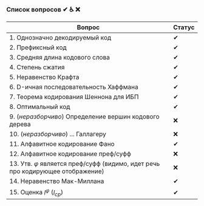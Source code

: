 ### Список вопросов ✔ ♿ ❌

| Вопрос                                                       | Статус |
| ------------------------------------------------------------ | ------ |
| 1. Однозначно декодируемый код                               | ✔       |
| 2. Префиксный код                                            | ✔       |
| 3. Средняя длина кодового слова                              | ✔       |
| 4. Степень сжатия                                            | ✔       |
| 5. Неравенство Крафта                                        | ✔       |
| 6. D-ичная последовательность Хаффмана                       | ✔      |
| 7. Теорема кодирования Шеннона для ИБП                       | ✔       |
| 8. Оптимальный код                                           | ✔       |
| 9. (*неразборчиво*) Определение вершин кодового дерева       | ❌      |
| 10. (*неразборчиво*) ... Галлагеру                           | ❌      |
| 11. Алфавитное кодирование Фано                              | ✔      |
| 12. Алфавитное кодирование преф/суфф                         | ❌      |
| 13. Утв. $\varphi$ является преф/суфф (видимо, идет речь про кодирующее отображение) | ❌      |
| 14. Неравенство Мак-Миллана                                 | ✔      |
| 15. Оценка $l^\varphi$ ($l_{ср}$)                           | ✔       |


